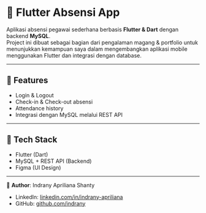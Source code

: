 # 📱 Flutter Absensi App

Aplikasi absensi pegawai sederhana berbasis **Flutter & Dart** dengan backend **MySQL**.  
Project ini dibuat sebagai bagian dari pengalaman magang & portfolio untuk menunjukkan kemampuan saya dalam mengembangkan aplikasi mobile menggunakan Flutter dan integrasi dengan database.

---

## 📌 Features
- Login & Logout
- Check-in & Check-out absensi
- Attendance history
- Integrasi dengan MySQL melalui REST API

---

## 📌 Tech Stack
- Flutter (Dart)
- MySQL + REST API (Backend)
- Figma (UI Design)

---

👤 **Author**: Indrany Apriliana Shanty  
- LinkedIn: [linkedin.com/in/indrany-apriliana](https://linkedin.com/in/indrany-apriliana)  
- GitHub: [github.com/indrany](https://github.com/indrany)  
